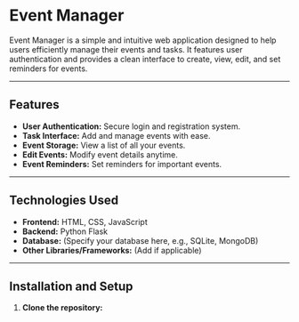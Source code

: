 # Event Manager

Event Manager is a simple and intuitive web application designed to help users efficiently manage their events and tasks. It features user authentication and provides a clean interface to create, view, edit, and set reminders for events.

---

## Features

- **User Authentication:** Secure login and registration system.
- **Task Interface:** Add and manage events with ease.
- **Event Storage:** View a list of all your events.
- **Edit Events:** Modify event details anytime.
- **Event Reminders:** Set reminders for important events.

---

## Technologies Used

- **Frontend:** HTML, CSS, JavaScript
- **Backend:** Python Flask
- **Database:** (Specify your database here, e.g., SQLite, MongoDB)
- **Other Libraries/Frameworks:** (Add if applicable)

---

## Installation and Setup

1. **Clone the repository:**

   ```bash
   
